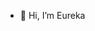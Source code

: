 - 👋 Hi, I’m Eureka
<!---
eurekaylj/eurekaylj is a ✨ special ✨ repository because its `README.md` (this file) appears on your GitHub profile.
You can click the Preview link to take a look at your changes.
--->
